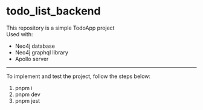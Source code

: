 # todo_list_backend

This repository is a simple TodoApp project <br>
Used with:

- Neo4j database
- Neo4j graphql library
- Apollo server

---

To implement and test the project, follow the steps below:

1. pnpm i
2. pnpm dev
3. pnpm jest
